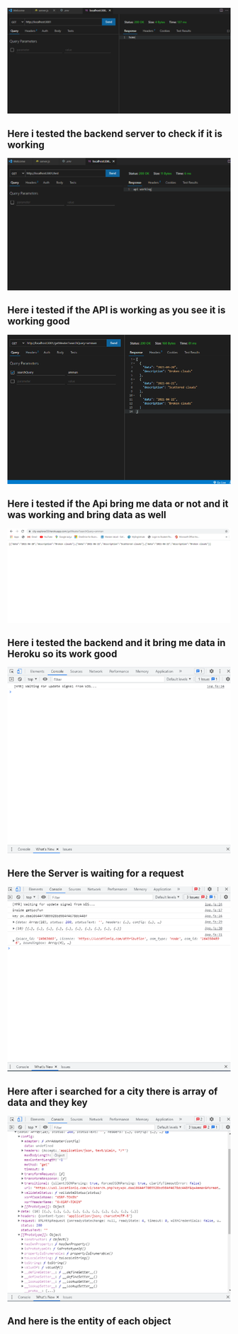 ![](PICS/test3.PNG)

## Here i tested the backend server to check if it is working 


![](PICS/test2.PNG)

## Here i tested if the API is working as you see it is working good


![](PICS/test1.PNG)


## Here i tested if the Api bring me data or not and it was working and bring data as well


![](PICS/test4.PNG)

## Here i tested the backend and it bring me data in Heroku so its work good 


![](PICS/waiting.PNG)


## Here the Server is waiting for a request 


![](PICS/Data.PNG)

## Here after i searched for a city there is array of data and they key 

![](PICS/last.PNG)

## And here is the entity of each object

